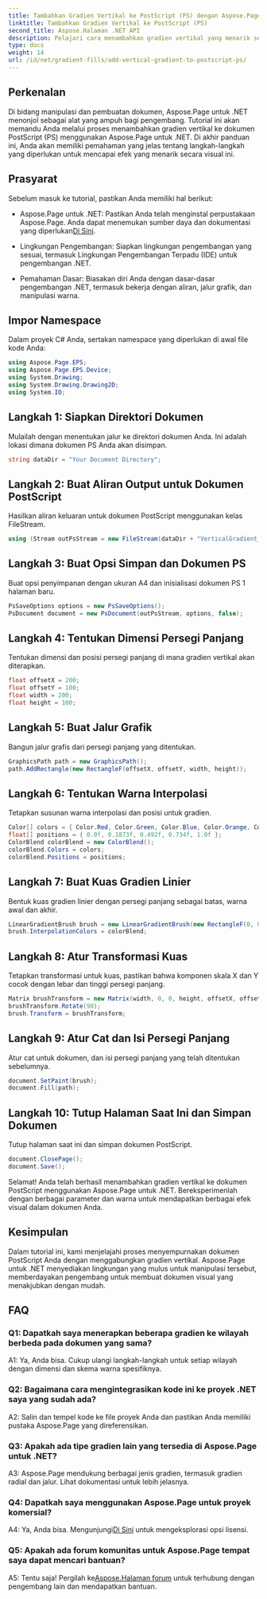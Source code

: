 ```yaml
---
title: Tambahkan Gradien Vertikal ke PostScript (PS) dengan Aspose.Page
linktitle: Tambahkan Gradien Vertikal ke PostScript (PS)
second_title: Aspose.Halaman .NET API
description: Pelajari cara menambahkan gradien vertikal yang menarik secara visual ke dokumen PostScript (PS) di .NET menggunakan Aspose.Page. Tingkatkan pembuatan dokumen Anda dengan panduan langkah demi langkah ini.
type: docs
weight: 14
url: /id/net/gradient-fills/add-vertical-gradient-to-postscript-ps/
---
```

## Perkenalan

Di bidang manipulasi dan pembuatan dokumen, Aspose.Page untuk .NET menonjol sebagai alat yang ampuh bagi pengembang. Tutorial ini akan memandu Anda melalui proses menambahkan gradien vertikal ke dokumen PostScript (PS) menggunakan Aspose.Page untuk .NET. Di akhir panduan ini, Anda akan memiliki pemahaman yang jelas tentang langkah-langkah yang diperlukan untuk mencapai efek yang menarik secara visual ini.

## Prasyarat

Sebelum masuk ke tutorial, pastikan Anda memiliki hal berikut:

-  Aspose.Page untuk .NET: Pastikan Anda telah menginstal perpustakaan Aspose.Page. Anda dapat menemukan sumber daya dan dokumentasi yang diperlukan[Di Sini](https://reference.aspose.com/page/net/).

- Lingkungan Pengembangan: Siapkan lingkungan pengembangan yang sesuai, termasuk Lingkungan Pengembangan Terpadu (IDE) untuk pengembangan .NET.

- Pemahaman Dasar: Biasakan diri Anda dengan dasar-dasar pengembangan .NET, termasuk bekerja dengan aliran, jalur grafik, dan manipulasi warna.

## Impor Namespace

Dalam proyek C# Anda, sertakan namespace yang diperlukan di awal file kode Anda:

```csharp
using Aspose.Page.EPS;
using Aspose.Page.EPS.Device;
using System.Drawing;
using System.Drawing.Drawing2D;
using System.IO;
```

## Langkah 1: Siapkan Direktori Dokumen

Mulailah dengan menentukan jalur ke direktori dokumen Anda. Ini adalah lokasi dimana dokumen PS Anda akan disimpan.

```csharp
string dataDir = "Your Document Directory";
```

## Langkah 2: Buat Aliran Output untuk Dokumen PostScript

Hasilkan aliran keluaran untuk dokumen PostScript menggunakan kelas FileStream.

```csharp
using (Stream outPsStream = new FileStream(dataDir + "VerticalGradient_outPS.ps", FileMode.Create))
```

## Langkah 3: Buat Opsi Simpan dan Dokumen PS

Buat opsi penyimpanan dengan ukuran A4 dan inisialisasi dokumen PS 1 halaman baru.

```csharp
PsSaveOptions options = new PsSaveOptions();
PsDocument document = new PsDocument(outPsStream, options, false);
```

## Langkah 4: Tentukan Dimensi Persegi Panjang

Tentukan dimensi dan posisi persegi panjang di mana gradien vertikal akan diterapkan.

```csharp
float offsetX = 200;
float offsetY = 100;
float width = 200;
float height = 100;
```

## Langkah 5: Buat Jalur Grafik

Bangun jalur grafis dari persegi panjang yang ditentukan.

```csharp
GraphicsPath path = new GraphicsPath();
path.AddRectangle(new RectangleF(offsetX, offsetY, width, height));
```

## Langkah 6: Tentukan Warna Interpolasi

Tetapkan susunan warna interpolasi dan posisi untuk gradien.

```csharp
Color[] colors = { Color.Red, Color.Green, Color.Blue, Color.Orange, Color.DarkOliveGreen };
float[] positions = { 0.0f, 0.1873f, 0.492f, 0.734f, 1.0f };
ColorBlend colorBlend = new ColorBlend();
colorBlend.Colors = colors;
colorBlend.Positions = positions;
```

## Langkah 7: Buat Kuas Gradien Linier

Bentuk kuas gradien linier dengan persegi panjang sebagai batas, warna awal dan akhir.

```csharp
LinearGradientBrush brush = new LinearGradientBrush(new RectangleF(0, 0, width, height), Color.Beige, Color.DodgerBlue, 0f);
brush.InterpolationColors = colorBlend;
```

## Langkah 8: Atur Transformasi Kuas

Tetapkan transformasi untuk kuas, pastikan bahwa komponen skala X dan Y cocok dengan lebar dan tinggi persegi panjang.

```csharp
Matrix brushTransform = new Matrix(width, 0, 0, height, offsetX, offsetY);
brushTransform.Rotate(90);
brush.Transform = brushTransform;
```

## Langkah 9: Atur Cat dan Isi Persegi Panjang

Atur cat untuk dokumen, dan isi persegi panjang yang telah ditentukan sebelumnya.

```csharp
document.SetPaint(brush);
document.Fill(path);
```

## Langkah 10: Tutup Halaman Saat Ini dan Simpan Dokumen

Tutup halaman saat ini dan simpan dokumen PostScript.

```csharp
document.ClosePage();
document.Save();
```

Selamat! Anda telah berhasil menambahkan gradien vertikal ke dokumen PostScript menggunakan Aspose.Page untuk .NET. Bereksperimenlah dengan berbagai parameter dan warna untuk mendapatkan berbagai efek visual dalam dokumen Anda.

## Kesimpulan

Dalam tutorial ini, kami menjelajahi proses menyempurnakan dokumen PostScript Anda dengan menggabungkan gradien vertikal. Aspose.Page untuk .NET menyediakan lingkungan yang mulus untuk manipulasi tersebut, memberdayakan pengembang untuk membuat dokumen visual yang menakjubkan dengan mudah.

## FAQ

### Q1: Dapatkah saya menerapkan beberapa gradien ke wilayah berbeda pada dokumen yang sama?

A1: Ya, Anda bisa. Cukup ulangi langkah-langkah untuk setiap wilayah dengan dimensi dan skema warna spesifiknya.

### Q2: Bagaimana cara mengintegrasikan kode ini ke proyek .NET saya yang sudah ada?

A2: Salin dan tempel kode ke file proyek Anda dan pastikan Anda memiliki pustaka Aspose.Page yang direferensikan.

### Q3: Apakah ada tipe gradien lain yang tersedia di Aspose.Page untuk .NET?

A3: Aspose.Page mendukung berbagai jenis gradien, termasuk gradien radial dan jalur. Lihat dokumentasi untuk lebih jelasnya.

### Q4: Dapatkah saya menggunakan Aspose.Page untuk proyek komersial?

 A4: Ya, Anda bisa. Mengunjungi[Di Sini](https://purchase.aspose.com/buy) untuk mengeksplorasi opsi lisensi.

### Q5: Apakah ada forum komunitas untuk Aspose.Page tempat saya dapat mencari bantuan?

 A5: Tentu saja! Pergilah ke[Aspose.Halaman forum](https://forum.aspose.com/c/page/39) untuk terhubung dengan pengembang lain dan mendapatkan bantuan.